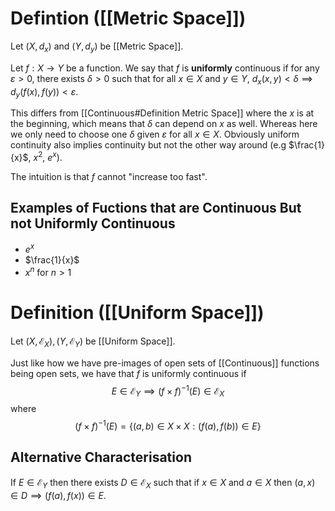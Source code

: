 # Defintion ([[Metric Space]])

Let $(X, d_{x})$ and $(Y, d_{y})$ be [[Metric Space]].

Let $f: X \to Y$ be a function. We say that $f$ is **uniformly** continuous if for any $\varepsilon>0$, there exists $\delta >0$ such that for all $x \in X$ and $y \in Y$, $d_{x}(x,y) < \delta \implies d_{y}(f(x), f(y)) < \varepsilon$.

This differs from [[Continuous#Definition Metric Space]] where the $x$ is at the beginning, which means that $\delta$ can depend on $x$ as well. Whereas here we only need to choose one $\delta$ given $\varepsilon$ for all $x \in X$. Obviously uniform continuity also implies continuity but not the other way around (e.g $\frac{1}{x}$, $x^2$, $e^x$).

The intuition is that $f$ cannot "increase too fast".

## Examples of Fuctions that are Continuous But not Uniformly Continuous

- $e^x$
- $\frac{1}{x}$
- $x^n$ for $n>1$

# Definition ([[Uniform Space]])

Let $(X, \mathcal{E}_{X}), (Y, \mathcal{E}_{Y})$ be [[Uniform Space]].

Just like how we have pre-images of open sets of [[Continuous]] functions being open sets, we have that $f$ is uniformly continuous if
$$
E \in \mathcal{E}_{Y} \implies (f \times f)^{-1}(E) \in \mathcal{E}_{X}
$$
where 
$$
(f \times f)^{-1}(E) = \left\{ (a,b) \in X \times X : (f(a), f(b)) \in E \right\} 
$$
## Alternative Characterisation

If $E \in \mathcal{E}_{Y}$ then there exists $D \in \mathcal{E}_{X}$ such that if $x \in X$ and $a \in X$ then $(a,x) \in D \implies (f(a), f(x)) \in E$.